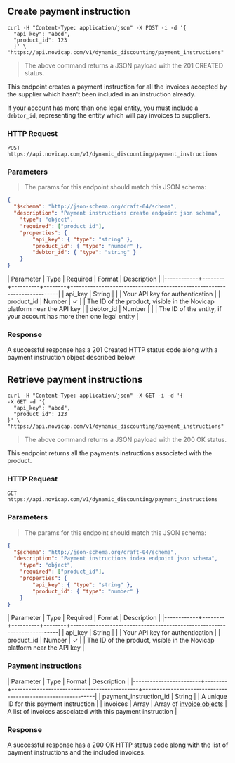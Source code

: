 ## Create payment instruction

```shell
curl -H "Content-Type: application/json" -X POST -i -d '{
  "api_key": "abcd",
  "product_id": 123
  }' \
"https://api.novicap.com/v1/dynamic_discounting/payment_instructions"
```

> The above command returns a JSON payload with the 201 CREATED status.

This endpoint creates a payment instruction for all the invoices accepted by the supplier which hasn't been included in an instruction already.

If your account has more than one legal entity, you must include a `debtor_id`, representing the entity which will pay invoices to suppliers.


### HTTP Request

`POST https://api.novicap.com/v1/dynamic_discounting/payment_instructions`

### Parameters

> The params for this endpoint should match this JSON schema:

```json
{
  "$schema": "http://json-schema.org/draft-04/schema",
  "description": "Payment instructions create endpoint json schema",
	"type": "object",
	"required": ["product_id"],
	"properties": {
		"api_key": { "type": "string" },
		"product_id": { "type": "number" },
		"debtor_id": { "type": "string" }
	}
}
```

| Parameter  | Type   | Required | Format | Description                                                             |
|------------+--------+----------+--------+-------------------------------------------------------------------------|
| api_key    | String |          |        | Your API key for authentication                                         |
| product_id | Number | ✓        |        | The ID of the product, visible in the Novicap platform near the API key |
| debtor_id  | Number |          |        | The ID of the entity, if your account has more then one legal entity    |

### Response

A successful response has a 201 Created HTTP status code along with a payment instruction object described below.

## Retrieve payment instructions

```shell
curl -H "Content-Type: application/json" -X GET -i -d '{
-X GET -d '{
  "api_key": "abcd",
  "product_id": 123
}' \
"https://api.novicap.com/v1/dynamic_discounting/payment_instructions"
```

> The above command returns a JSON payload with the 200 OK status.

This endpoint returns all the payments instructions associated with the product.

### HTTP Request

`GET https://api.novicap.com/v1/dynamic_discounting/payment_instructions`

### Parameters

> The params for this endpoint should match this JSON schema:

```json
{
  "$schema": "http://json-schema.org/draft-04/schema",
  "description": "Payment instructions index endpoint json schema",
	"type": "object",
	"required": ["product_id"],
	"properties": {
		"api_key": { "type": "string" },
		"product_id": { "type": "number" }
	}
}
```

| Parameter  | Type   | Required | Format | Description                                                             |
|------------+--------+----------+--------+-------------------------------------------------------------------------|
| api_key    | String |          |        | Your API key for authentication                                         |
| product_id | Number | ✓        |        | The ID of the product, visible in the Novicap platform near the API key |

### Payment instructions

| Parameter              | Type   | Format                                      | Description                                                 |
|------------------------+--------+---------------------------------------------+-------------------------------------------------------------|
| payment_instruction_id | String |                                             | A unique ID for this payment instruction                    |
| invoices               | Array  | Array of [invoice objects](#invoices-index) | A list of invoices associated with this payment instruction |

### Response

A successful response has a 200 OK HTTP status code along with the list of payment instructions and the included invoices.
